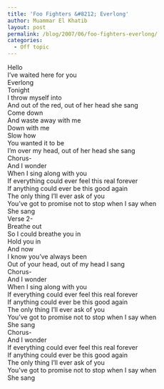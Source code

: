 ```yaml
---
title: 'Foo Fighters &#8212; Everlong'
author: Muammar El Khatib
layout: post
permalink: /blog/2007/06/foo-fighters-everlong/
categories:
  - Off topic
---
```

  
Hello  
I&#8217;ve waited here for you  
Everlong  
Tonight  
I throw myself into  
And out of the red, out of her head she sang  
Come down  
And waste away with me  
Down with me  
Slow how  
You wanted it to be  
I&#8217;m over my head, out of her head she sang  
Chorus-  
And I wonder  
When I sing along with you  
If everything could ever feel this real forever  
If anything could ever be this good again  
The only thing I&#8217;ll ever ask of you  
You&#8217;ve got to promise not to stop when I say when  
She sang  
Verse 2-  
Breathe out  
So I could breathe you in  
Hold you in  
And now  
I know you&#8217;ve always been  
Out of your head, out of my head I sang  
Chorus-  
And I wonder  
When I sing along with you  
If everything could ever feel this real forever  
If anything could ever be this good again  
The only thing I&#8217;ll ever ask of you  
You&#8217;ve got to promise not to stop when I say when  
She sang  
Chorus-  
And I wonder  
If everything could ever feel this real forever  
If anything could ever be this good again  
The only thing I&#8217;ll ever ask of you  
You&#8217;ve got to promise not to stop when I say when  
She sang